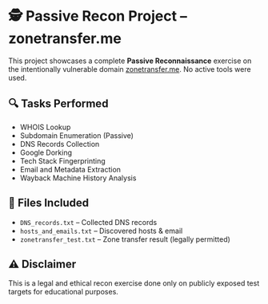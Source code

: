 # 🕵️ Passive Recon Project – zonetransfer.me

This project showcases a complete **Passive Reconnaissance** exercise on the intentionally vulnerable domain [zonetransfer.me](http://zonetransfer.me). No active tools were used.

## 🔍 Tasks Performed

- WHOIS Lookup
- Subdomain Enumeration (Passive)
- DNS Records Collection
- Google Dorking
- Tech Stack Fingerprinting
- Email and Metadata Extraction
- Wayback Machine History Analysis

## 📁 Files Included

- `DNS_records.txt` – Collected DNS records
- `hosts_and_emails.txt` – Discovered hosts & email
- `zonetransfer_test.txt` – Zone transfer result (legally permitted)

## ⚠️ Disclaimer

This is a legal and ethical recon exercise done only on publicly exposed test targets for educational purposes.

